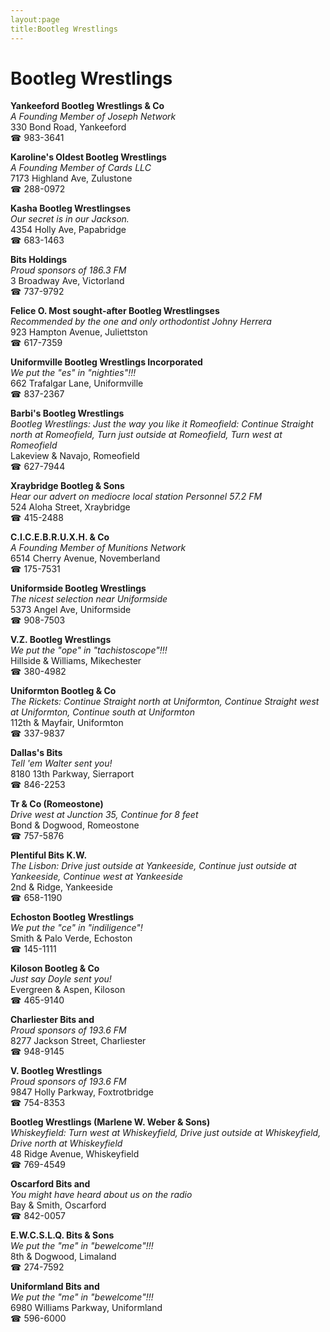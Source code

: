 ```yaml
---
layout:page
title:Bootleg Wrestlings
---
```

# Bootleg Wrestlings

**Yankeeford Bootleg Wrestlings & Co**  
_A Founding Member of Joseph Network_  
330 Bond Road, Yankeeford  
☎ 983-3641



**Karoline's Oldest Bootleg Wrestlings**  
_A Founding Member of Cards LLC_  
7173 Highland Ave, Zulustone  
☎ 288-0972



**Kasha Bootleg Wrestlingses**  
_Our secret is in our Jackson._  
4354 Holly Ave, Papabridge  
☎ 683-1463



**Bits Holdings**  
_Proud sponsors of 186.3 FM_  
3 Broadway Ave, Victorland  
☎ 737-9792



**Felice O. Most sought-after Bootleg Wrestlingses**  
_Recommended by the one and only orthodontist Johny Herrera_  
923 Hampton Avenue, Juliettston  
☎ 617-7359



**Uniformville Bootleg Wrestlings Incorporated**  
_We put the "es" in "nighties"!!!_  
662 Trafalgar Lane, Uniformville  
☎ 837-2367



**Barbi's Bootleg Wrestlings**  
_Bootleg Wrestlings: Just the way you like it 
Romeofield: Continue Straight north at Romeofield, Turn just outside at Romeofield, Turn west at Romeofield_  
Lakeview & Navajo, Romeofield  
☎ 627-7944



**Xraybridge Bootleg & Sons**  
_Hear our advert on mediocre local station Personnel 57.2 FM_  
524 Aloha Street, Xraybridge  
☎ 415-2488



**C.I.C.E.B.R.U.X.H. & Co**  
_A Founding Member of Munitions Network_  
6514 Cherry Avenue, Novemberland  
☎ 175-7531



**Uniformside Bootleg Wrestlings**  
_The nicest selection near Uniformside_  
5373 Angel Ave, Uniformside  
☎ 908-7503



**V.Z. Bootleg Wrestlings**  
_We put the "ope" in "tachistoscope"!!!_  
Hillside & Williams, Mikechester  
☎ 380-4982



**Uniformton Bootleg & Co**  
_The Rickets: Continue Straight north at Uniformton, Continue Straight west at Uniformton, Continue south at Uniformton_  
112th & Mayfair, Uniformton  
☎ 337-9837



**Dallas's Bits**  
_Tell 'em Walter sent you!_  
8180 13th Parkway, Sierraport  
☎ 846-2253



**Tr & Co (Romeostone)**  
_Drive west at Junction 35, Continue for 8 feet_  
Bond & Dogwood, Romeostone  
☎ 757-5876



**Plentiful Bits K.W.**  
_The Lisbon: Drive just outside at Yankeeside, Continue just outside at Yankeeside, Continue west at Yankeeside_  
2nd & Ridge, Yankeeside  
☎ 658-1190



**Echoston Bootleg Wrestlings**  
_We put the "ce" in "indiligence"!_  
Smith & Palo Verde, Echoston  
☎ 145-1111



**Kiloson Bootleg & Co**  
_Just say Doyle sent you!_  
Evergreen & Aspen, Kiloson  
☎ 465-9140



**Charliester Bits and**  
_Proud sponsors of 193.6 FM_  
8277 Jackson Street, Charliester  
☎ 948-9145



**V. Bootleg Wrestlings**  
_Proud sponsors of 193.6 FM_  
9847 Holly Parkway, Foxtrotbridge  
☎ 754-8353



**Bootleg Wrestlings (Marlene W. Weber & Sons)**  
_Whiskeyfield: Turn west at Whiskeyfield, Drive just outside at Whiskeyfield, Drive north at Whiskeyfield_  
48 Ridge Avenue, Whiskeyfield  
☎ 769-4549



**Oscarford Bits and**  
_You might have heard about us on the radio_  
Bay & Smith, Oscarford  
☎ 842-0057



**E.W.C.S.L.Q. Bits & Sons**  
_We put the "me" in "bewelcome"!!!_  
8th & Dogwood, Limaland  
☎ 274-7592



**Uniformland Bits and**  
_We put the "me" in "bewelcome"!!!_  
6980 Williams Parkway, Uniformland  
☎ 596-6000



